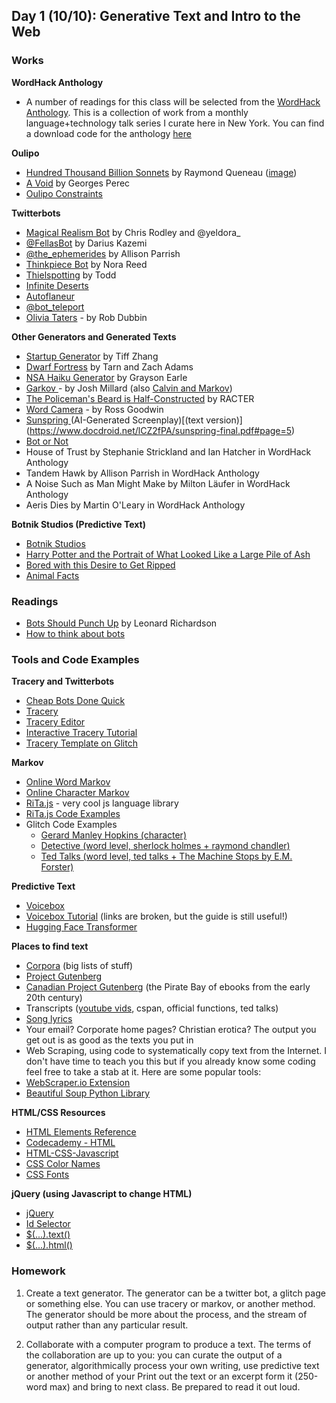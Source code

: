 ## Day 1 (10/10): Generative Text and Intro to the Web

### Works

**WordHack Anthology**
- A number of readings for this class will be selected from the [WordHack Anthology](https://toddwords.itch.io/wordhack-anthology). This is a collection of work from a monthly language+technology talk series I curate here in New York. You can find a download code for the anthology [here](https://toddwords.itch.io/wordhack-anthology/download/pLv3pLjA9tEJD4o65J_i5e0e3SZtW9F1l8N84fOb)


**Oulipo**
- [Hundred Thousand Billion Sonnets](http://www.bevrowe.info/Trial/Queneau/Queneau.html) by Raymond Queneau ([image](https://cdh.princeton.edu/media/uploads/blog/2015/20131114-rq.png))
- [A Void](https://www.goodreads.com/work/quotes/2310135-la-disparition) by Georges Perec
- [Oulipo Constraints](https://en.wikipedia.org/wiki/Oulipo#Constraints)

**Twitterbots**
- [Magical Realism Bot](https://twitter.com/magicrealismbot)  by Chris Rodley and @yeldora_
- [@FellasBot](https://twitter.com/FellasBot) by Darius Kazemi
- [@the_ephemerides](https://twitter.com/the_ephemerides) by Allison Parrish
- [Thinkpiece Bot](https://twitter.com/thinkpiecebot) by Nora Reed
- [Thielspotting](https://twitter.com/thielspotting) by Todd
- [Infinite Deserts](https://twitter.com/infinitedeserts)
- [Autoflaneur](https://twitter.com/autoflaneur)
- [@bot_teleport](https://twitter.com/bot_teleport)
- [Olivia Taters](https://twitter.com/oliviataters) - by Rob Dubbin

**Other Generators and Generated Texts**
-   [Startup Generator](http://tiffzhang.com/startup/) by Tiff Zhang
-   [Dwarf Fortress](http://www.bay12games.com/dwarves/) by Tarn and Zach Adams
-   [NSA Haiku Generator](http://graysonearle.com/projects/nsahaiku/) by Grayson Earle
-   [Garkov ](http://joshmillard.com/garkov/)- by Josh Millard (also [Calvin and Markov](http://www.joshmillard.com/markov/calvin/))
-   [The Policeman's Beard is Half-Constructed](http://www.ubu.com/concept/racter.html) by RACTER
-   [Word Camera](https://word.camera/) - by Ross Goodwin
-   [Sunspring ](https://www.youtube.com/watch?v=LY7x2Ihqjmc)(AI-Generated Screenplay)[(text version)] (https://www.docdroid.net/lCZ2fPA/sunspring-final.pdf#page=5)
-   [Bot or Not](http://www.botpoet.com/)
-   House of Trust by Stephanie Strickland and Ian Hatcher in WordHack Anthology
-   Tandem Hawk by Allison Parrish in WordHack Anthology
-   A Noise Such as Man Might Make by Milton Läufer in WordHack Anthology
-   Aeris Dies by Martin O'Leary in WordHack Anthology

**Botnik Studios (Predictive Text)**
-   [Botnik Studios](http://botnik.org/studios.html)
-   [Harry Potter and the Portrait of What Looked Like a Large Pile of Ash](http://botnik.org/content/harry-potter.html)
-   [Bored with this Desire to Get Ripped](https://noisey.vice.com/en_au/article/7xjzeb/some-genius-combined-morrissey-lyrics-with-amazon-reviews-of-p90x)
-   [Animal Facts](https://botnik.org/content/animal-cards.html)

### Readings
- [Bots Should Punch Up](https://www.crummy.com/2013/11/27/0) by Leonard Richardson
- [How to think about bots](https://www.vice.com/en_us/article/qkzpdm/how-to-think-about-bots)


### Tools and Code Examples

**Tracery and Twitterbots**
-   [Cheap Bots Done Quick](http://cheapbotsdonequick.com/)
-   [Tracery](http://tracery.io/)
-   [Tracery Editor](https://beaugunderson.com/tracery-writer/)
-   [Interactive Tracery Tutorial](http://www.crystalcodepalace.com/traceryTut.html)
-   [Tracery Template on Glitch](https://glitch.com/edit/#!/tracery-template)

**Markov**
-   [Online Word Markov](http://projects.haykranen.nl/markov/demo/)
-   [Online Character Markov](http://www.eddeaddad.net/charNG/)
-   [RiTa.js](http://rednoise.org/rita/) - very cool js language library
-   [RiTa.js Code Examples](https://codepen.io/toddwords/post/javascript-text-generation) 
- Glitch Code Examples
  -   [Gerard Manley Hopkins (character)](https://glitch.com/~char-markov)
  -   [Detective (word level, sherlock holmes + raymond chandler)](https://glitch.com/~detective-markov)
  -   [Ted Talks (word level, ted talks + The Machine Stops by E.M. Forster)](https://glitch.com/edit/#!/tedtalk-markov?path=index.html:14:5)

**Predictive Text**
- [Voicebox](http://botnik.org/apps/writer/?source=06b9c5df9daec0ab7c57c1b8535b6494)
- [Voicebox Tutorial](https://botnik.org/tutorial.html) (links are broken, but the guide is still useful!)
- [Hugging Face Transformer](https://transformer.huggingface.co/)

**Places to find text**
-   [Corpora](https://github.com/dariusk/corpora/tree/master/data) (big lists of stuff)
-   [Project Gutenberg](http://www.gutenberg.org/)
-   [Canadian Project Gutenberg](http://gutenberg.ca/) (the Pirate Bay of ebooks from the early 20th century)
-   Transcripts ([youtube vids](https://support.google.com/youtube/answer/3029103?hl=en), cspan, official functions, ted talks)
-   [Song lyrics](http://www.metrolyrics.com/)
-   Your email? Corporate home pages? Christian erotica? The output you get out is as good as the texts you put in
-   Web Scraping, using code to systematically copy text from the Internet. I don't have time to teach you this but if you already know some coding feel free to take a stab at it. Here are some popular tools:
  - [WebScraper.io Extension](https://www.webscraper.io/)
  - [Beautiful Soup Python Library](https://www.crummy.com/software/BeautifulSoup/)

**HTML/CSS Resources**
-   [HTML Elements Reference](https://developer.mozilla.org/en-US/docs/Web/HTML/Element)
-   [Codecademy - HTML](https://www.codecademy.com/learn/make-a-website)
-   [HTML-CSS-Javascript](https://html-css-js.com/)
-   [CSS Color Names](https://www.w3schools.com/colors/colors_names.asp)
-   [CSS Fonts](https://www.cssfontstack.com/)

**jQuery (using Javascript to change HTML)**
-   [jQuery](http://jquery.com/)
-   [Id Selector](https://api.jquery.com/id-selector/)
-   [$(...).text()](https://api.jquery.com/text/#text)
-   [$(...).html()](https://api.jquery.com/html/#html)

### Homework 
1. Create a text generator. The generator can be a twitter bot, a glitch page or something else. You can use tracery or markov, or another method. The generator should be more about the process, and the stream of output rather than any particular result. 

2. Collaborate with a computer program to produce a text. The terms of the collaboration are up to you: you can curate the output of a generator, algorithmically process your own writing, use predictive text or another method of your  Print out the text or an excerpt form it (250-word max) and bring to next class. Be prepared to read it out loud. 


